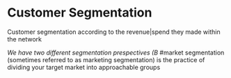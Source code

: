 # Customer Segmentation 
<p>Customer segmentation according to the revenue|spend they made within the network</p>
<i>We have two different segmentation prespectives (B</i>
#market segmentation (sometimes referred to as marketing segmentation) is the practice of dividing your target market into approachable groups